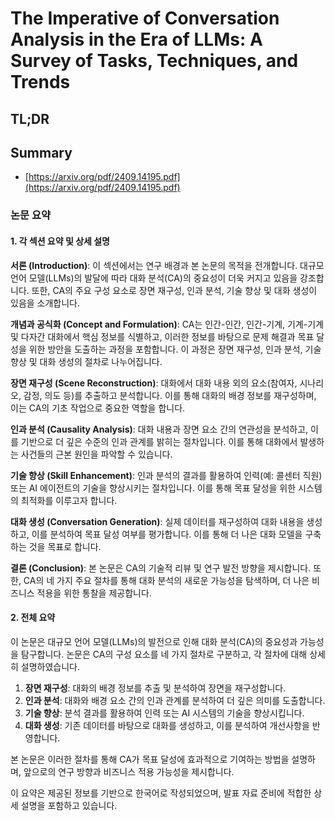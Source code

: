 # The Imperative of Conversation Analysis in the Era of LLMs: A Survey of Tasks, Techniques, and Trends
## TL;DR
## Summary
- [https://arxiv.org/pdf/2409.14195.pdf](https://arxiv.org/pdf/2409.14195.pdf)

### 논문 요약

#### 1. 각 섹션 요약 및 상세 설명

**서론 (Introduction)**:
이 섹션에서는 연구 배경과 본 논문의 목적을 전개합니다. 대규모 언어 모델(LLMs)의 발달에 따라 대화 분석(CA)의 중요성이 더욱 커지고 있음을 강조합니다. 또한, CA의 주요 구성 요소로 장면 재구성, 인과 분석, 기술 향상 및 대화 생성이 있음을 소개합니다.

**개념과 공식화 (Concept and Formulation)**:
CA는 인간-인간, 인간-기계, 기계-기계 및 다자간 대화에서 핵심 정보를 식별하고, 이러한 정보를 바탕으로 문제 해결과 목표 달성을 위한 방안을 도출하는 과정을 포함합니다. 이 과정은 장면 재구성, 인과 분석, 기술 향상 및 대화 생성의 절차로 나누어집니다.

**장면 재구성 (Scene Reconstruction)**:
대화에서 대화 내용 외의 요소(참여자, 시나리오, 감정, 의도 등)를 추출하고 분석합니다. 이를 통해 대화의 배경 정보를 재구성하며, 이는 CA의 기초 작업으로 중요한 역할을 합니다.

**인과 분석 (Causality Analysis)**:
대화 내용과 장면 요소 간의 연관성을 분석하고, 이를 기반으로 더 깊은 수준의 인과 관계를 밝히는 절차입니다. 이를 통해 대화에서 발생하는 사건들의 근본 원인을 파악할 수 있습니다.

**기술 향상 (Skill Enhancement)**:
인과 분석의 결과를 활용하여 인력(예: 콜센터 직원) 또는 AI 에이전트의 기술을 향상시키는 절차입니다. 이를 통해 목표 달성을 위한 시스템의 최적화를 이루고자 합니다.

**대화 생성 (Conversation Generation)**:
실제 데이터를 재구성하여 대화 내용을 생성하고, 이를 분석하여 목표 달성 여부를 평가합니다. 이를 통해 더 나은 대화 모델을 구축하는 것을 목표로 합니다.

**결론 (Conclusion)**:
본 논문은 CA의 기술적 리뷰 및 연구 발전 방향을 제시합니다. 또한, CA의 네 가지 주요 절차를 통해 대화 분석의 새로운 가능성을 탐색하며, 더 나은 비즈니스 적용을 위한 통찰을 제공합니다.

#### 2. 전체 요약

이 논문은 대규모 언어 모델(LLMs)의 발전으로 인해 대화 분석(CA)의 중요성과 가능성을 탐구합니다. 논문은 CA의 구성 요소를 네 가지 절차로 구분하고, 각 절차에 대해 상세히 설명하였습니다.

1. **장면 재구성**: 대화의 배경 정보를 추출 및 분석하여 장면을 재구성합니다.
2. **인과 분석**: 대화와 배경 요소 간의 인과 관계를 분석하여 더 깊은 의미를 도출합니다.
3. **기술 향상**: 분석 결과를 활용하여 인력 또는 AI 시스템의 기술을 향상시킵니다.
4. **대화 생성**: 기존 데이터를 바탕으로 대화를 생성하고, 이를 분석하여 개선사항을 반영합니다.

본 논문은 이러한 절차를 통해 CA가 목표 달성에 효과적으로 기여하는 방법을 설명하며, 앞으로의 연구 방향과 비즈니스 적용 가능성을 제시합니다.

이 요약은 제공된 정보를 기반으로 한국어로 작성되었으며, 발표 자료 준비에 적합한 상세 설명을 포함하고 있습니다.